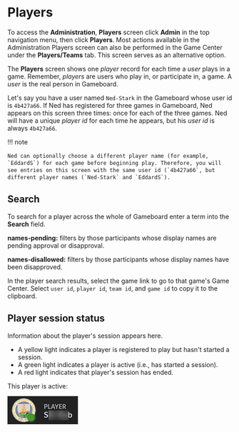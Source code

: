 # Players

To access the **Administration**, **Players** screen click **Admin** in the top navigation menu, then click **Players**. Most actions available in the Administration Players screen can also be performed in the Game Center under the **Players/Teams** tab. This screen serves as an alternative option.

The **Players** screen shows one *player* record for each time a *user* plays in a game. Remember, *players* are users who play in, or participate in, a game. A *user* is the real person in Gameboard.

Let's say you have a user named `Ned-Stark` in the Gameboard whose user id is `4b427a66`. If Ned has registered for three games in Gameboard, Ned appears on this screen three times: once for each of the three games. Ned will have a unique *player id* for each time he appears, but his *user id* is always `4b427a66`.

!!! note

    Ned can optionally choose a different player name (for example, `EddardS`) for each game before beginning play. Therefore, you will see entries on this screen with the same user id (`4b427a66`, but different player names (`Ned-Stark` and `EddardS`).

## Search

To search for a player across the whole of Gameboard enter a term into the **Search** field.

**names-pending:** filters by those participants whose display names are pending approval or disapproval.

**names-disallowed:** filters by those participants whose display names have been disapproved.

In the player search results, select the game link to go to that game's Game Center. Select `user id`, `player id`, `team id`, and `game id` to copy it to the clipboard.

## Player session status

Information about the player's session appears here.

- A yellow light indicates a player is registered to play but hasn't started a session.
- A green light indicates a player is active (i.e., has started a session).
- A red light indicates that player's session has ended.

This player is active:

![green light](img/active-player.png)
